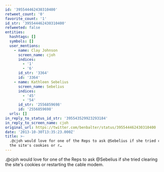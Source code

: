 ```yaml
---
id: '395544462430310400'
retweet_count: '0'
favorite_count: '1'
id_str: '395544462430310400'
retweeted: false
entities:
  hashtags: []
  symbols: []
  user_mentions:
    - name: Clay Johnson
      screen_name: cjoh
      indices:
        - '1'
        - '6'
      id_str: '3364'
      id: '3364'
    - name: Kathleen Sebelius
      screen_name: Sebelius
      indices:
        - '45'
        - '54'
      id_str: '2556859698'
      id: '2556859698'
  urls: []
in_reply_to_status_id_str: '395543529923293184'
in_reply_to_screen_name: cjoh
original_url: https://twitter.com/benbalter/status/395544462430310400
date: '2013-10-30T13:35:23.000Z'
title: >-
  .@cjoh would love for one of the Reps to ask @Sebelius if she tried clearing
  the site's cookies or r…
---
```


.@cjoh would love for one of the Reps to ask @Sebelius if she tried clearing the site's cookies or restarting the cable modem.